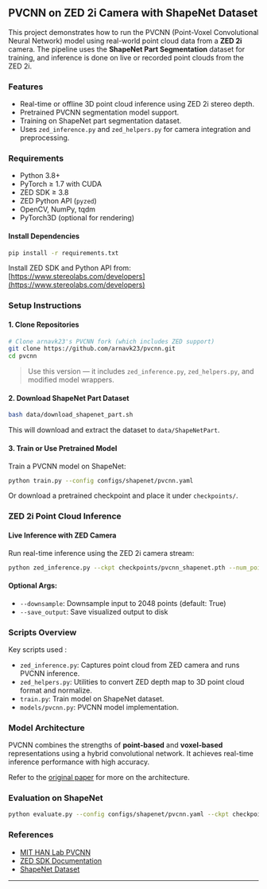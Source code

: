 ## PVCNN on ZED 2i Camera with ShapeNet Dataset

This project demonstrates how to run the PVCNN (Point-Voxel Convolutional Neural Network) model using real-world point cloud data from a **ZED 2i** camera. The pipeline uses the **ShapeNet Part Segmentation** dataset for training, and inference is done on live or recorded point clouds from the ZED 2i.

### Features

- Real-time or offline 3D point cloud inference using ZED 2i stereo depth.
- Pretrained PVCNN segmentation model support.
- Training on ShapeNet part segmentation dataset.
- Uses `zed_inference.py` and `zed_helpers.py` for camera integration and preprocessing.

### Requirements

- Python 3.8+
- PyTorch ≥ 1.7 with CUDA
- ZED SDK ≥ 3.8
- ZED Python API (`pyzed`)
- OpenCV, NumPy, tqdm
- PyTorch3D (optional for rendering)

#### Install Dependencies

```bash
pip install -r requirements.txt
````

Install ZED SDK and Python API from: [https://www.stereolabs.com/developers](https://www.stereolabs.com/developers)

### Setup Instructions

#### 1. Clone Repositories

```bash
# Clone arnavk23's PVCNN fork (which includes ZED support)
git clone https://github.com/arnavk23/pvcnn.git
cd pvcnn
```

> Use this version — it includes `zed_inference.py`, `zed_helpers.py`, and modified model wrappers.

#### 2. Download ShapeNet Part Dataset

```bash
bash data/download_shapenet_part.sh
```

This will download and extract the dataset to `data/ShapeNetPart`.

#### 3. Train or Use Pretrained Model

Train a PVCNN model on ShapeNet:

```bash
python train.py --config configs/shapenet/pvcnn.yaml
```

Or download a pretrained checkpoint and place it under `checkpoints/`.

### ZED 2i Point Cloud Inference

#### Live Inference with ZED Camera

Run real-time inference using the ZED 2i camera stream:

```bash
python zed_inference.py --ckpt checkpoints/pvcnn_shapenet.pth --num_points 2048
```

#### Optional Args:

* `--downsample`: Downsample input to 2048 points (default: True)
* `--save_output`: Save visualized output to disk

### Scripts Overview

Key scripts used :

* `zed_inference.py`: Captures point cloud from ZED camera and runs PVCNN inference.
* `zed_helpers.py`: Utilities to convert ZED depth map to 3D point cloud format and normalize.
* `train.py`: Train model on ShapeNet dataset.
* `models/pvcnn.py`: PVCNN model implementation.

### Model Architecture

PVCNN combines the strengths of **point-based** and **voxel-based** representations using a hybrid convolutional network. It achieves real-time inference performance with high accuracy.

Refer to the [original paper](https://arxiv.org/abs/2007.08500) for more on the architecture.

### Evaluation on ShapeNet

```bash
python evaluate.py --config configs/shapenet/pvcnn.yaml --ckpt checkpoints/pvcnn_shapenet.pth
```

### References

* [MIT HAN Lab PVCNN](https://github.com/mit-han-lab/pvcnn)
* [ZED SDK Documentation](https://www.stereolabs.com/docs/)
* [ShapeNet Dataset](https://www.shapenet.org/)

---
